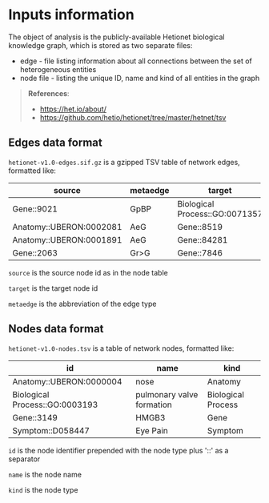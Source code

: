 # Inputs information
The object of analysis is the publicly-available Hetionet biological knowledge graph, which is stored as two separate files:
- edge - file listing information about all connections between the set of heterogeneous entities
- node file - listing the unique ID, name and kind of all entities in the graph

> **References**:
>* https://het.io/about/
>* https://github.com/hetio/hetionet/tree/master/hetnet/tsv

## Edges data format
`hetionet-v1.0-edges.sif.gz` is a gzipped TSV table of network edges, formatted like:

| source                  | metaedge | target                         |
|-------------------------|----------|--------------------------------|
| Gene::9021              | GpBP     | Biological Process::GO:0071357 |
| Anatomy::UBERON:0002081 | AeG      | Gene::8519                     |
| Anatomy::UBERON:0001891 | AeG      | Gene::84281                    |
| Gene::2063              | Gr>G     | Gene::7846                     |

`source` is the source node id as in the node table

`target` is the target node id

`metaedge` is the abbreviation of the edge type

## Nodes data format
`hetionet-v1.0-nodes.tsv` is a table of network nodes, formatted like:

| id                             | name                      | kind               |
|--------------------------------|---------------------------|--------------------|
| Anatomy::UBERON:0000004        | nose                      | Anatomy            |
| Biological Process::GO:0003193 | pulmonary valve formation | Biological Process |
| Gene::3149                     | HMGB3                     | Gene               |
| Symptom::D058447               | Eye Pain                  | Symptom            |

`id` is the node identifier prepended with the node type plus '::' as a separator

`name` is the node name

`kind` is the node type
